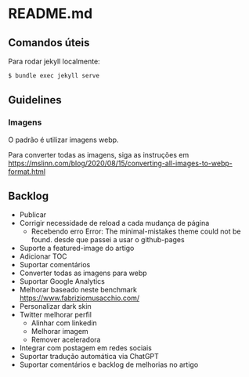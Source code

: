 # README.md

## Comandos úteis

Para rodar jekyll localmente:

```bash
$ bundle exec jekyll serve
```

## Guidelines

### Imagens

O padrão é utilizar imagens webp. 

Para converter todas as imagens, siga as instruções em https://mslinn.com/blog/2020/08/15/converting-all-images-to-webp-format.html

## Backlog

- Publicar
- Corrigir necessidade de reload a cada mudança de página
  - Recebendo erro Error: The minimal-mistakes theme could not be found. desde que passei a usar o github-pages 
- Suporte a featured-image do artigo
- Adicionar TOC
- Suportar comentários
- Converter todas as imagens para webp
- Suportar Google Analytics
- Melhorar baseado neste benchmark https://www.fabriziomusacchio.com/
- Personalizar dark skin
- Twitter melhorar perfil
  - Alinhar com linkedin
  - Melhorar imagem
  - Remover aceleradora
- Integrar com postagem em redes sociais
- Suportar tradução automática via ChatGPT
- Suportar comentários e backlog de melhorias no artigo


